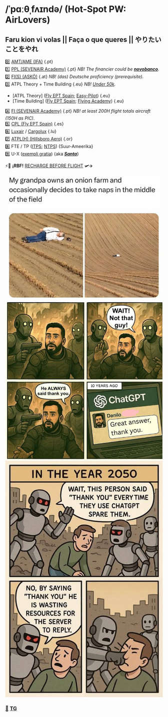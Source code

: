 # /ˈpɑːθˌfʌɪndə/ (Hot-Spot PW: AirLovers)

## Faru kion vi volas || Faça o que queres || やりたいことをやれ

0️⃣ [AMT/AME (IFA)](https://ifa-training.com/courses/aircraft-maintenance-technician/) {.pt} \
1️⃣ [PPL (SEVENAIR Academy)](https://www.sevenair.com/flight-instructor-course) {.pt} *NB! The financier could be [**novobanco**](https://www.novobanco.pt/particulares/credito/credito-pessoal-formacao-estudos).*\
2️⃣ [FI(S) (ASKÖ)](https://www.flugsport-wien.at/gb/segelflug/segelflugausbildung/) {.at} *NB! (das) Deutsche proficiency (prerequisite).* \
3️⃣ ATPL Theory + Time Building {.eu} *NB! [Under 50k](https://pannonair.hu/zero-to-airline-pilot-program/).*
   - [ATPL Theory] ([Fly EPT Spain](https://www.flyeptspain.com/atpl-theory-course-online); [Easy-Pilot](https://www.easy-pilot.com/atpl-theory)) {.eu}
   - [Time Building] ([Fly EPT Spain](https://www.flyeptspain.com/); [Flying Academy](https://portugal.flyingacademy.com/timebuilding-in-portimao/)) {.eu} 
     
4️⃣ [FI (SEVENAIR Academy)](https://www.sevenair.com/flight-instructor-course) {.pt} *NB! at least 200H flight totals aircraft (150H as PIC).* \
5️⃣ [CPL (Fly EPT Spain)](https://www.flyeptspain.com/atpl-theory-course-online) {.es} \
6️⃣ [Luxair](https://www.luxair.lu/pt) / [Cargolux](https://www.cargolux.com/) {.lu} \
7️⃣ [ATPL(H) (Hillsboro Aero)](https://flyhaa.com/helicopter/) {.or} \
8️⃣ FTE / TP ([ITPS](https://itpscanada.com/); [NTPS](https://ntps.edu/masters-degree/)) {Suur-Ameerika} \
9️⃣ U-X ([exempli gratia](https://en.wikipedia.org/wiki/Lockheed_U-2)) {aka [_**Santa**_](https://en.wikipedia.org/wiki/Rovaniemi)} 

⚡🔋 **¡RBF!** [RECHARGE BEFORE FLIGHT](https://vaeridion.com/) 🛩️✈️

![goal](./img/life-goal.png)
![ABR](./img/justin-case.png)
![sam-said](./img/plot-twist.jpg)

### [📧](mailto:tor@easa.fi) [TG](https://t.me/easa_fi)
